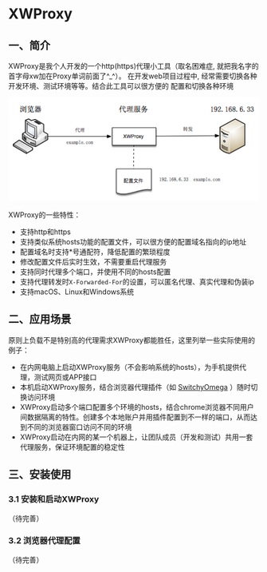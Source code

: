 # XWProxy
## 一、简介
XWProxy是我个人开发的一个http(https)代理小工具（取名困难症,
就把我名字的首字母xw加在Proxy单词前面了^_^）。 
在开发web项目过程中, 经常需要切换各种开发环境、测试环境等等。结合此工具可以很方便的
配置和切换各种环境

![工作原理](https://github.com/zh-five/XWProxy/blob/master/work.png)

XWProxy的一些特性：
- 支持http和https
- 支持类似系统hosts功能的配置文件，可以很方便的配置域名指向的ip地址
- 配置域名时支持*号通配符，降低配置的繁琐程度
- 修改配置文件后实时生效，不需要重启代理服务
- 支持同时代理多个端口，并使用不同的hosts配置
- 支持代理转发时`X-Forwarded-For`的设置，可以匿名代理、真实代理和伪装ip
- 支持macOS、Linux和Windows系统


## 二、应用场景
原则上负载不是特别高的代理需求XWProxy都能胜任，这里列举一些实际使用的例子：
- 在内网电脑上启动XWProxy服务（不会影响系统的hosts），为手机提供代理，测试网页或APP接口
- 本机启动XWProxy服务，结合浏览器代理插件（如 [SwitchyOmega](https://github.com/FelisCatus/SwitchyOmega) ）随时切换访问环境
- XWProxy启动多个端口配置多个环境的hosts，结合chrome浏览器不同用户间数据隔离的特性。创建多个本地账户并用插件配置到不一样的端口，从而达到不同的浏览器窗口访问不同的环境
- XWProxy启动在内网的某一个机器上，让团队成员（开发和测试）共用一套代理服务，保证环境配置的稳定性

## 三、安装使用
### 3.1 安装和启动XWProxy
（待完善）

### 3.2 浏览器代理配置
（待完善）

